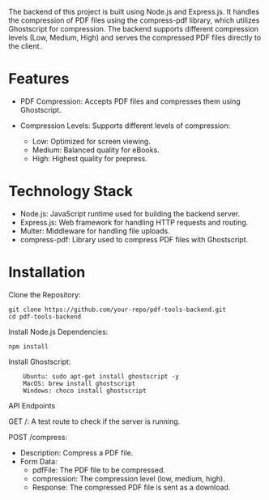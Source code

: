 The backend of this project is built using Node.js and Express.js. It handles the compression of PDF files using the compress-pdf library, which utilizes Ghostscript for compression. The backend supports different compression levels (Low, Medium, High) and serves the compressed PDF files directly to the client.
# Features

- PDF Compression: Accepts PDF files and compresses them using Ghostscript.
- Compression Levels: Supports different levels of compression:

  - Low: Optimized for screen viewing.
  - Medium: Balanced quality for eBooks.
  - High: Highest quality for prepress.
 
# Technology Stack

- Node.js: JavaScript runtime used for building the backend server.
- Express.js: Web framework for handling HTTP requests and routing.
- Multer: Middleware for handling file uploads.
- compress-pdf: Library used to compress PDF files with Ghostscript.
# Installation

Clone the Repository:

```
git clone https://github.com/your-repo/pdf-tools-backend.git
cd pdf-tools-backend
```

Install Node.js Dependencies:

```
npm install

```

Install Ghostscript:
```
    Ubuntu: sudo apt-get install ghostscript -y
    MacOS: brew install ghostscript
    Windows: choco install ghostscript
```

API Endpoints

  GET /: A test route to check if the server is running.

   POST /compress:
   
   - Description: Compress a PDF file.
   - Form Data:
      - pdfFile: The PDF file to be compressed.
      - compression: The compression level (low, medium, high).
      - Response: The compressed PDF file is sent as a download.

        
